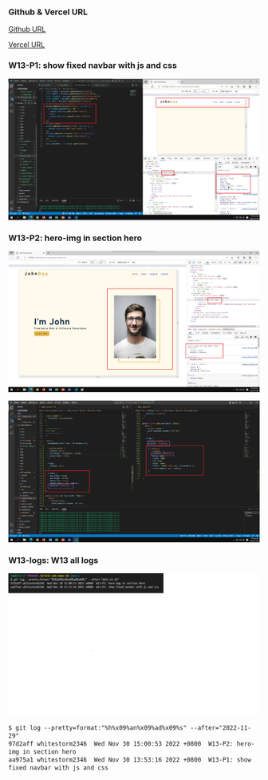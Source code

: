 ### Github & Vercel URL

[Github URL](https://github.com/whitestorm2346/1111-web-demo-18)

[Vercel URL](https://1111-web-demo-18-m55w.vercel.app/)

### W13-P1: show fixed navbar with js and css

![](w13-p1.png)

### W13-P2: hero-img in section hero

![](w13-p2-1.png)

![](w13-p2-2.png)

### W13-logs: W13 all logs

![](w13-logs.png)

```
$ git log --pretty=format:"%h%x09%an%x09%ad%x09%s" --after="2022-11-29"
97d2aff whitestorm2346  Wed Nov 30 15:00:53 2022 +0800  W13-P2: hero-img in section hero
aa975a1 whitestorm2346  Wed Nov 30 13:53:16 2022 +0800  W13-P1: show fixed navbar with js and css
```
